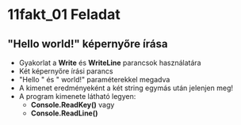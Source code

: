 # 11fakt_01 Feladat

## "Hello world!" képernyőre írása
- Gyakorlat a **Write** és **WriteLine** parancsok használatára
- Két képernyőre írási parancs
- "Hello " és " world!" paraméterekkel megadva
- A kimenet eredményeként a két string egymás után jelenjen meg!
- A program kimenete látható legyen:
  - **Console.ReadKey()** vagy 
  - **Console.ReadLine()**

